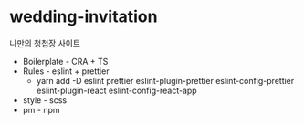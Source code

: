 # wedding-invitation
나만의 청첩장 사이트

- Boilerplate - CRA + TS
- Rules - eslint + prettier
    - yarn add -D eslint prettier eslint-plugin-prettier eslint-config-prettier eslint-plugin-react eslint-config-react-app
- style - scss
- pm - npm


